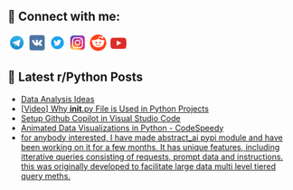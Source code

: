 ## 🔎 Connect with me:
[<img src="https://github.com/bullbesh/bullbesh/blob/main/images/Telegram.png" width="32" height="32" />](https://t.me/bullbesh)
[<img src="https://github.com/bullbesh/bullbesh/blob/main/images/VK.png" width="32" height="32" />](https://vk.com/bullbesh)
[<img src="https://github.com/bullbesh/bullbesh/blob/main/images/Twitter.png" width="32" height="32" />](https://twitter.com/bullbesh1)
[<img src="https://github.com/bullbesh/bullbesh/blob/main/images/Instagram.png" width="32" height="32" />](https://www.instagram.com/bullbesh)
[<img src="https://github.com/bullbesh/bullbesh/blob/main/images/Reddit.png" width="32" height="32" />](https://www.reddit.com/user/bullbesh)
[<img src="https://github.com/bullbesh/bullbesh/blob/main/images/YouTube.png" width="32" height="32" />](https://www.youtube.com/channel/UCtfjRs6uzgq5mfm8S06WTcg)

## 📕 Latest r/Python Posts
<!-- BLOG-POST-LIST:START -->
- [Data Analysis Ideas](https://www.reddit.com/r/Python/comments/18275rk/data_analysis_ideas/)
- [[Video] Why __init__.py File is Used in Python Projects](https://www.reddit.com/r/Python/comments/1824tp2/video_why_init_py_file_is_used_in_python_projects/)
- [Setup Github Copilot in Visual Studio Code](https://www.reddit.com/r/Python/comments/1823wr7/setup_github_copilot_in_visual_studio_code/)
- [Animated Data Visualizations in Python - CodeSpeedy](https://www.reddit.com/r/Python/comments/1822oqr/animated_data_visualizations_in_python_codespeedy/)
- [for anybody interested, I have made abstract_ai pypi module and have been working on it for a few months. It has unique features, including itterative queries consisting of requests, prompt data and instructions. this was originally developed to facilitate large data multi level tiered query meths.](https://www.reddit.com/r/Python/comments/1820577/for_anybody_interested_i_have_made_abstract_ai/)
<!-- BLOG-POST-LIST:END -->
